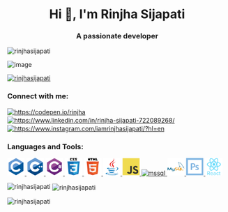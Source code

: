 <h1 align="center">Hi 👋, I'm Rinjha Sijapati</h1>
<h3 align="center">A passionate developer</h3>

<p align="left"> <img src="https://komarev.com/ghpvc/?username=rinjhasijapati&label=Profile%20views&color=80cbf9&style=flat" alt="rinjhasijapati" /> </p>

<img src = "https://media1.giphy.com/media/v1.Y2lkPTc5MGI3NjExM2Y0NzI2YzMyNmUwN2VkNmU1ZjU4MjkzOTJkMzU2YzlmYjAyMjE3OSZjdD1n/L1R1tvI9svkIWwpVYr/giphy.gif" alt = "image" align = "centre" width = 300px, height = 400px >

<p align="left"> <a href="https://github.com/ryo-ma/github-profile-trophy"><img src="https://github-profile-trophy.vercel.app/?username=rinjhasijapati" alt="rinjhasijapati" /></a> </p>

<h3 align="left">Connect with me:</h3>
<p align="left">
<a href="https://codepen.io/https://codepen.io/rinjha" target="blank"><img align="center" src="https://raw.githubusercontent.com/rahuldkjain/github-profile-readme-generator/master/src/images/icons/Social/codepen.svg" alt="https://codepen.io/rinjha" height="30" width="40" /></a>
<a href="https://linkedin.com/in/https://www.linkedin.com/in/rinjha-sijapati-722089268/" target="blank"><img align="center" src="https://raw.githubusercontent.com/rahuldkjain/github-profile-readme-generator/master/src/images/icons/Social/linked-in-alt.svg" alt="https://www.linkedin.com/in/rinjha-sijapati-722089268/" height="30" width="40" /></a>
<a href="https://instagram.com/https://www.instagram.com/iamrinjhasijapati/?hl=en" target="blank"><img align="center" src="https://raw.githubusercontent.com/rahuldkjain/github-profile-readme-generator/master/src/images/icons/Social/instagram.svg" alt="https://www.instagram.com/iamrinjhasijapati/?hl=en" height="30" width="40" /></a>
</p>

<h3 align="left">Languages and Tools:</h3>
<p align="left"> <a href="https://www.cprogramming.com/" target="_blank" rel="noreferrer"> <img src="https://raw.githubusercontent.com/devicons/devicon/master/icons/c/c-original.svg" alt="c" width="40" height="40"/> </a> <a href="https://www.w3schools.com/cpp/" target="_blank" rel="noreferrer"> <img src="https://raw.githubusercontent.com/devicons/devicon/master/icons/cplusplus/cplusplus-original.svg" alt="cplusplus" width="40" height="40"/> </a> <a href="https://www.w3schools.com/cs/" target="_blank" rel="noreferrer"> <img src="https://raw.githubusercontent.com/devicons/devicon/master/icons/csharp/csharp-original.svg" alt="csharp" width="40" height="40"/> </a> <a href="https://www.w3schools.com/css/" target="_blank" rel="noreferrer"> <img src="https://raw.githubusercontent.com/devicons/devicon/master/icons/css3/css3-original-wordmark.svg" alt="css3" width="40" height="40"/> </a> <a href="https://www.w3.org/html/" target="_blank" rel="noreferrer"> <img src="https://raw.githubusercontent.com/devicons/devicon/master/icons/html5/html5-original-wordmark.svg" alt="html5" width="40" height="40"/> </a> <a href="https://www.java.com" target="_blank" rel="noreferrer"> <img src="https://raw.githubusercontent.com/devicons/devicon/master/icons/java/java-original.svg" alt="java" width="40" height="40"/> </a> <a href="https://developer.mozilla.org/en-US/docs/Web/JavaScript" target="_blank" rel="noreferrer"> <img src="https://raw.githubusercontent.com/devicons/devicon/master/icons/javascript/javascript-original.svg" alt="javascript" width="40" height="40"/> </a> <a href="https://www.microsoft.com/en-us/sql-server" target="_blank" rel="noreferrer"> <img src="https://www.svgrepo.com/show/303229/microsoft-sql-server-logo.svg" alt="mssql" width="40" height="40"/> </a> <a href="https://www.mysql.com/" target="_blank" rel="noreferrer"> <img src="https://raw.githubusercontent.com/devicons/devicon/master/icons/mysql/mysql-original-wordmark.svg" alt="mysql" width="40" height="40"/> </a> <a href="https://www.photoshop.com/en" target="_blank" rel="noreferrer"> <img src="https://raw.githubusercontent.com/devicons/devicon/master/icons/photoshop/photoshop-line.svg" alt="photoshop" width="40" height="40"/> </a> <a href="https://reactjs.org/" target="_blank" rel="noreferrer"> <img src="https://raw.githubusercontent.com/devicons/devicon/master/icons/react/react-original-wordmark.svg" alt="react" width="40" height="40"/> </a> </p>

<p><img align="left" src="https://github-readme-stats.vercel.app/api/top-langs?username=rinjhasijapati&show_icons=true&locale=en&layout=compact" alt="rinjhasijapati" /></p>

<p>&nbsp;<img align="center" src="https://github-readme-stats.vercel.app/api?username=rinjhasijapati&show_icons=true&locale=en" alt="rinjhasijapati" /></p>

<p><img align="center" src="https://github-readme-streak-stats.herokuapp.com/?user=rinjhasijapati&" alt="rinjhasijapati" /></p>

<!--
**rinjhasijapati/rinjhasijapati** is a ✨ _special_ ✨ repository because its `README.md` (this file) appears on your GitHub profile.

Here are some ideas to get you started:

- 🔭 I’m currently working on ...
- 🌱 I’m currently learning ...
- 👯 I’m looking to collaborate on ...
- 🤔 I’m looking for help with ...
- 💬 Ask me about ...
- 📫 How to reach me: ...
- 😄 Pronouns: ...
- ⚡ Fun fact: ...
-->
